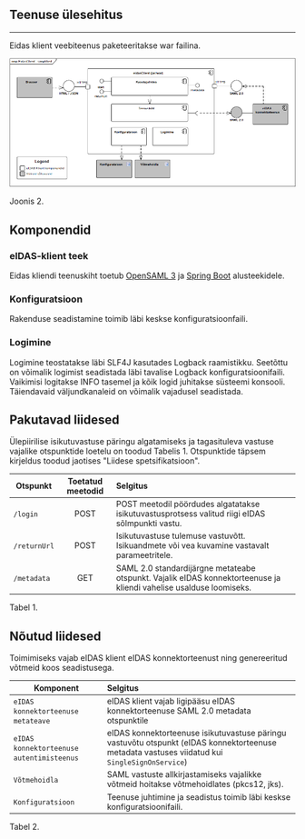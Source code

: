 
## Teenuse ülesehitus
-----------

Eidas klient veebiteenus paketeeritakse war failina.


<img src='img/EidasClient.png'></img>

Joonis 2.

## Komponendid


### eIDAS-klient teek

Eidas kliendi teenuskiht toetub [OpenSAML 3](https://wiki.shibboleth.net/confluence/display/OS30/Home) ja [Spring Boot](https://projects.spring.io/spring-boot/) alusteekidele.

### Konfiguratsioon

Rakenduse seadistamine toimib läbi keskse konfiguratsioonfaili.

### Logimine

Logimine teostatakse läbi SLF4J kasutades Logback raamistikku. Seetõttu on võimalik logimist seadistada läbi tavalise Logback konfiguratsioonifaili. Vaikimisi logitakse INFO tasemel ja kõik logid juhitakse süsteemi konsooli. Täiendavaid väljundkanaleid on võimalik vajadusel seadistada.

## Pakutavad liidesed

Ülepiirilise isikutuvastuse päringu algatamiseks ja tagasituleva vastuse vajalike otspunktide loetelu on toodud Tabelis 1. Otspunktide täpsem kirjeldus toodud jaotises "Liidese spetsifikatsioon".

| Otspunkt        | Toetatud meetodid | Selgitus  |
| ------------- | :------: | :-------------|
| `/login`  | POST | POST meetodil pöördudes algatatakse isikutuvastusprotsess valitud riigi eIDAS sõlmpunkti vastu. |
| `/returnUrl`  | POST |	Isikutuvastuse tulemuse vastuvõtt. Isikuandmete või vea kuvamine vastavalt parameetritele. |
| `/metadata`  | GET |	SAML 2.0 standardijärgne metateabe otspunkt. Vajalik eIDAS konnektorteenuse ja kliendi vahelise usalduse loomiseks. |
Tabel 1.

## Nõutud liidesed

Toimimiseks vajab eIDAS klient eIDAS konnektorteenust ning genereeritud võtmeid koos seadistusega.

| Komponent        | Selgitus |
| ------------- | :----- |
| `eIDAS konnektorteenuse metateave` | eIDAS klient vajab ligipääsu eIDAS konnektorteenuse SAML 2.0 metadata otspunktile |
| `eIDAS konnektorteenuse autentimisteenus` | eIDAS konnektorteenuse isikutuvastuse päringu vastuvõtu otspunkt (eIDAS konnektorteenuse metadata vastuses viidatud kui `SingleSignOnService`) |
| `Võtmehoidla` | SAML vastuste allkirjastamiseks vajalikke võtmeid hoitakse võtmehoidlates (pkcs12, jks). |
| `Konfiguratsioon` | Teenuse juhtimine ja seadistus toimib läbi keskse konfiguratsioonifaili. |
Tabel 2.